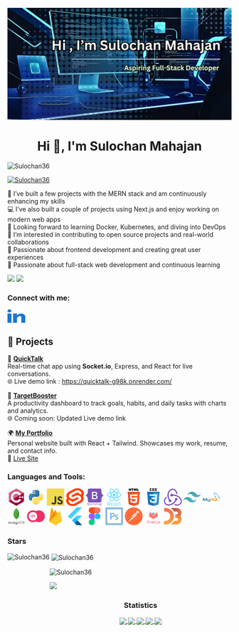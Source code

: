 ![Banner](https://github.com/Sulochan36/Sulochan36/blob/main/gitbanner.png)


<h1 align="center">Hi 👋, I'm Sulochan Mahajan</h1>
<p align="left"> <img src="https://komarev.com/ghpvc/?username=Sulochan36&label=Profile%20views&color=0e75b6&style=flat" alt="Sulochan36" /> </p>

<p align="left"> <a href="https://github.com/ryo-ma/github-profile-trophy"><img src="https://github-profile-trophy.vercel.app/?username=Sulochan36&theme=onedark" alt="Sulochan36" /></a> </p>

🔭 I’ve built a few projects with the MERN stack and am continuously enhancing my skills  
💻 I’ve also built a couple of projects using Next.js and enjoy working on modern web apps  
🌱 Looking forward to learning Docker, Kubernetes, and diving into DevOps  
👯 I’m interested in contributing to open source projects and real-world collaborations  
🎨 Passionate about frontend development and creating great user experiences  
🚀 Passionate about full-stack web development and continuous learning  

 










<div> <a href="https://www.linkedin.com/in/Sulochan Mahajan" target="_blank"><img src="https://img.shields.io/badge/LinkedIn-0077B5?style=for-the-badge&logo=linkedin&logoColor=white" target="_blank"></a>
<a href="https://github.com/Sulochan36" target="_blank"><img src="https://img.shields.io/badge/GitHub-100000?style=for-the-badge&logo=github&logoColor=white" target="_blank"></a>
</div><h3 align="left">Connect with me:</h3>
<p align="left">
<a href="https://linkedin.com/in/Sulochan Mahajan" target="blank"><img align="center" src="https://raw.githubusercontent.com/teamedwardforever/Readme-Generator/71f25dd8b98329b168142a6b782a107b75eab178/svg/Social/linked-in-alt.svg" alt="Sulochan Mahajan" height="30" width="40" /></a></p>



## 💼 Projects

🚀 **[QuickTalk](https://github.com/Sulochan36/QuickTalk)**  
Real-time chat app using **Socket.io**, Express, and React for live conversations.  
🌐 Live demo link : https://quicktalk-g98k.onrender.com/

🎯 **[TargetBooster](https://github.com/Sulochan36/TargetBooster)**  
A productivity dashboard to track goals, habits, and daily tasks with charts and analytics.  
🌐 Coming soon: Updated Live demo link

🌍 **[My Portfolio](https://github.com/Sulochan36/My-Portfolio)**  
Personal website built with React + Tailwind. Showcases my work, resume, and contact info.  
🔗 [Live Site](https://sulochan-mahajan.vercel.app/) 



<h3 align="left">Languages and Tools:</h3>
<p align="left">
<img src="https://raw.githubusercontent.com/teamedwardforever/Readme-Generator/71f25dd8b98329b168142a6b782a107b75eab178/svg/Skills/Languages/cplusplus-original.svg" alt="CPP" width="40" height="40"/>
<img src="https://raw.githubusercontent.com/teamedwardforever/Readme-Generator/71f25dd8b98329b168142a6b782a107b75eab178/svg/Skills/Languages/python-original.svg" alt="Python" width="40" height="40"/>
<img src="https://raw.githubusercontent.com/teamedwardforever/Readme-Generator/71f25dd8b98329b168142a6b782a107b75eab178/svg/Skills/Languages/javascript-original.svg" alt="Javascript" width="40" height="40"/>
<img src="https://raw.githubusercontent.com/teamedwardforever/Readme-Generator/71f25dd8b98329b168142a6b782a107b75eab178/svg/Skills/Frontend/Svelte_Logo.svg" alt="Svelte" width="40" height="40"/>
<img src="https://raw.githubusercontent.com/teamedwardforever/Readme-Generator/71f25dd8b98329b168142a6b782a107b75eab178/svg/Skills/Frontend/bootstrap-plain-wordmark.svg" alt="Bootstrap" width="40" height="40"/>
<img src="https://raw.githubusercontent.com/teamedwardforever/Readme-Generator/71f25dd8b98329b168142a6b782a107b75eab178/svg/Skills/Frontend/react-original-wordmark.svg" alt="React" width="40" height="40"/>
<img src="https://raw.githubusercontent.com/teamedwardforever/Readme-Generator/71f25dd8b98329b168142a6b782a107b75eab178/svg/Skills/Frontend/html5-original-wordmark.svg" alt="HTML" width="40" height="40"/>
<img src="https://raw.githubusercontent.com/teamedwardforever/Readme-Generator/71f25dd8b98329b168142a6b782a107b75eab178/svg/Skills/Frontend/css3-original-wordmark.svg" alt="Css" width="40" height="40"/>
<img src="https://raw.githubusercontent.com/teamedwardforever/Readme-Generator/71f25dd8b98329b168142a6b782a107b75eab178/svg/Skills/Frontend/redux-original.svg" alt="Redux" width="40" height="40"/>
<img src="https://raw.githubusercontent.com/teamedwardforever/Readme-Generator/71f25dd8b98329b168142a6b782a107b75eab178/svg/Skills/Frontend/tailwindcss-icon.svg" alt="Tailwindcss" width="40" height="40"/>
<img src="https://raw.githubusercontent.com/teamedwardforever/Readme-Generator/71f25dd8b98329b168142a6b782a107b75eab178/svg/Skills/Database/mysql-original-wordmark.svg" alt="Mysql" width="40" height="40"/>
<img src="https://raw.githubusercontent.com/teamedwardforever/Readme-Generator/71f25dd8b98329b168142a6b782a107b75eab178/svg/Skills/Database/mongodb-original-wordmark.svg" alt="Mongodb" width="40" height="40"/>
<img src="https://raw.githubusercontent.com/teamedwardforever/Readme-Generator/71f25dd8b98329b168142a6b782a107b75eab178/svg/Skills/BackendService/appwriteio-icon.svg" alt="Appwrite" width="40" height="40"/>
<img src="https://raw.githubusercontent.com/teamedwardforever/Readme-Generator/71f25dd8b98329b168142a6b782a107b75eab178/svg/Skills/BackendService/firebase-icon.svg" alt="Firebase" width="40" height="40"/>
<img src="https://raw.githubusercontent.com/teamedwardforever/Readme-Generator/71f25dd8b98329b168142a6b782a107b75eab178/svg/Skills/Mobile/flutterio-icon.svg" alt="Flutter" width="40" height="40"/>
<img src="https://raw.githubusercontent.com/teamedwardforever/Readme-Generator/71f25dd8b98329b168142a6b782a107b75eab178/svg/Skills/Software/figma-icon.svg" alt="Figma" width="40" height="40"/>
<img src="https://raw.githubusercontent.com/teamedwardforever/Readme-Generator/71f25dd8b98329b168142a6b782a107b75eab178/svg/Skills/Software/photoshop-line.svg" alt="Photoshop" width="40" height="40"/>
<img src="https://raw.githubusercontent.com/teamedwardforever/Readme-Generator/71f25dd8b98329b168142a6b782a107b75eab178/svg/Skills/Software/getpostman-icon.svg" alt="Postman" width="40" height="40"/>
<img src="https://raw.githubusercontent.com/teamedwardforever/Readme-Generator/71f25dd8b98329b168142a6b782a107b75eab178/svg/Skills/Visualization/logo-title.svg" alt="Chart Js" width="40" height="40"/>
<img src="https://raw.githubusercontent.com/teamedwardforever/Readme-Generator/71f25dd8b98329b168142a6b782a107b75eab178/svg/Skills/Visualization/d3js-original.svg" alt="D3js" width="40" height="40"/>
</p>

<h3 align="left">Stars</h3>
<img align="left" height="180em" src="https://github-readme-stats.vercel.app/api/top-langs/?username=Sulochan36&hide_progress=true&theme=dark" alt=Sulochan36 />

<p>&nbsp;<img align="center" height="180em" src="https://github-readme-stats.vercel.app/api?username=Sulochan36&show_icons=true&locale=en&theme=dark" alt="Sulochan36" /></p>

<p><img align="center" height="180em" src="https://github-readme-streak-stats.herokuapp.com/?user=Sulochan36&theme=dark" alt="Sulochan36" /></p>

<img src="https://user-images.githubusercontent.com/73097560/115834477-dbab4500-a447-11eb-908a-139a6edaec5c.gif"><h3 align="center">Statistics</h3>
<div align="center">
<a href="https://github.com/Sulochan36">
<img align="center" src="http://github-profile-summary-cards.vercel.app/api/cards/stats?username=Sulochan36&theme=2077" height="180em" />
<img align="center" src="http://github-profile-summary-cards.vercel.app/api/cards/most-commit-language?username=Sulochan36&theme=2077" height="180em" />
<img align="center" src="http://github-profile-summary-cards.vercel.app/api/cards/repos-per-language?username=Sulochan36&theme=2077" height="180em" />
<img align="center" src="http://github-profile-summary-cards.vercel.app/api/cards/productive-time?username=Sulochan36&theme=2077" height="180em" />
<img align="center" src="http://github-profile-summary-cards.vercel.app/api/cards/profile-details?username=Sulochan36&theme=2077" height="180em" />
</div>

